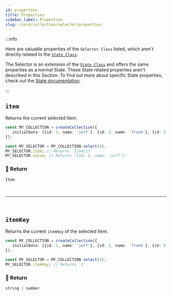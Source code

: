 ```yaml
---
id: properties
title: Properties
sidebar_label: Properties
slug: /core/collection/selector/properties
---
```


:::info

Here are valuable properties of the `Selector Class` listed,
which aren't directly related to the [`State Class`](../../state/Introduction.md).

The Selector is an extension of the [`State Class`](../../state/Introduction.md)
and offers the same properties as a normal State.
These State related properties aren't described in this Section.
To find out more about specific State properties,
check out the [State documentation](../../state/Introduction.md).

:::

## `item`

Returns the current selected Item.
```ts {5}
const MY_COLLECTION = createCollection({
   initialData: [{id: 1, name: 'jeff'}, {id: 2, name: 'frank'}, {id: 5, name: 'hans'}]
});

const MY_SELECTOR = MY_COLLECTION.select(1);
MY_SELECTOR.item; // Returns 'Item(1)'
MY_SELECTOR.value; // Returns '{id: 1, name: 'jeff'}'
```

### 📄 Return

```ts
Item
```



<br />

---

<br />



## `itemKey`

Returns the current `itemKey` of the selected Item.
```ts {5}
const MY_COLLECTION = createCollection({
   initialData: [{id: 1, name: 'jeff'}, {id: 2, name: 'frank'}, {id: 5, name: 'hans'}]
});

const MY_SELECTOR = MY_COLLECTION.select(1);
MY_SELECTOR.itemKey; // Returns '1'
```

### 📄 Return

```ts
string | number
```

